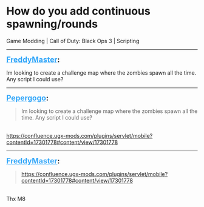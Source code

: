 # How do you add continuous spawning/rounds
Game Modding | Call of Duty: Black Ops 3 | Scripting

---
<strong style="font-size: 1.4em;"><span style="text-decoration: underline;text-decoration-color: #34a7f9;"><span style="color:#34a7f9;">FreddyMaster</span></span>:</strong>

<p>Im looking to create a challenge map where the zombies spawn all the time. Any script I could use?</p>

---
<strong style="font-size: 1.4em;"><span style="text-decoration: underline;text-decoration-color: #34a7f9;"><span style="color:#34a7f9;">Pepergogo</span></span>:</strong>

<p><blockquote>Im looking to create a challenge map where the zombies spawn all the time. Any script I could use?<br /></blockquote><br /><a href="https://confluence.ugx-mods.com/plugins/servlet/mobile?contentId=17301778#content/view/17301778">https://confluence.ugx-mods.com/plugins/servlet/mobile?contentId=17301778#content/view/17301778</a></p>

---
<strong style="font-size: 1.4em;"><span style="text-decoration: underline;text-decoration-color: #34a7f9;"><span style="color:#34a7f9;">FreddyMaster</span></span>:</strong>

<p><blockquote><a href="https://confluence.ugx-mods.com/plugins/servlet/mobile?contentId=17301778#content/view/17301778">https://confluence.ugx-mods.com/plugins/servlet/mobile?contentId=17301778#content/view/17301778</a><br /></blockquote><br />Thx M8</p>
